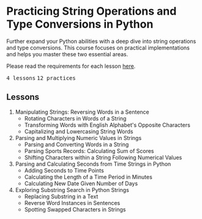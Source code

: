 # Practicing String Operations and Type Conversions in Python

Further expand your Python abilities with a deep dive into string operations and type conversions.
This course focuses on practical implementations and helps you master these two essential areas.

Please read the requirements for each lesson [here](REQUIREMENTS.md).

<kbd>4 lessons</kbd> <kbd>12 practices</kbd>

## Lessons

1. Manipulating Strings: Reversing Words in a Sentence
   - Rotating Characters in Words of a String
   - Transforming Words with English Alphabet's Opposite Characters
   - Capitalizing and Lowercasing String Words
2. Parsing and Multiplying Numeric Values in Strings
   - Parsing and Converting Words in a String
   - Parsing Sports Records: Calculating Sum of Scores
   - Shifting Characters within a String Following Numerical Values
3. Parsing and Calculating Seconds from Time Strings in Python
   - Adding Seconds to Time Points
   - Calculating the Length of a Time Period in Minutes
   - Calculating New Date Given Number of Days
4. Exploring Substring Search in Python Strings
   - Replacing Substring in a Text
   - Reverse Word Instances in Sentences
   - Spotting Swapped Characters in Strings